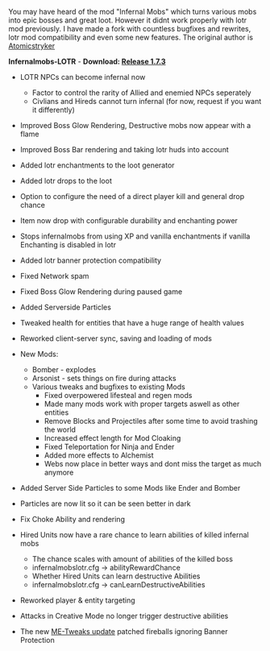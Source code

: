 You may have heard of the mod "Infernal Mobs" which turns various mobs into epic bosses and great loot. However it didnt work properly with lotr mod previously. I have made a fork with countless bugfixes and rewrites, lotr mod compatibility and even some new features. The original author is [Atomicstryker](<https://github.com/AtomicStryker/atomicstrykers-minecraft-mods>)

**Infernalmobs-LOTR** - **Download: [Release 1.7.3](https://github.com/Javanosa/infernalmobs-lotr/releases/tag/1.7.3)**

- LOTR NPCs can become infernal now
  - Factor to control the rarity of Allied and enemied NPCs seperately
  - Civlians and Hireds cannot turn infernal (for now, request if you want it differently)
- Improved Boss Glow Rendering, Destructive mobs now appear with a flame
- Improved Boss Bar rendering and taking lotr huds into account
- Added lotr enchantments to the loot generator
- Added lotr drops to the loot
- Option to configure the need of a direct player kill and general drop chance
- Item now drop with configurable durability and enchanting power
- Stops infernalmobs from using XP and vanilla enchantments if vanilla Enchanting is disabled in lotr
- Added lotr banner protection compatibility
- Fixed Network spam
- Fixed Boss Glow Rendering during paused game
- Added Serverside Particles
- Tweaked health for entities that have a huge range of health values
- Reworked client-server sync, saving and loading of mods
- New Mods:
  - Bomber - explodes
  - Arsonist - sets things on fire during attacks
  - Various tweaks and bugfixes to existing Mods
    - Fixed overpowered lifesteal and regen mods
    - Made many mods work with proper targets aswell as other entities
    - Remove Blocks and Projectiles after some time to avoid trashing the world
    - Increased effect length for Mod Cloaking
    - Fixed Teleportation for Ninja and Ender
    - Added more effects to Alchemist
    - Webs now place in better ways and dont miss the target as much anymore

- Added Server Side Particles to some Mods like Ender and Bomber
- Particles are now lit so it can be seen better in dark
- Fix Choke Ability and rendering
- Hired Units now have a rare chance to learn abilities of killed infernal mobs
	- The chance scales with amount of abilities of the killed boss
	- infernalmobslotr.cfg -> abilityRewardChance
	- Whether Hired Units can learn destructive Abilities
	- infernalmobslotr.cfg -> canLearnDestructiveAbilities
- Reworked player & entity targeting
- Attacks in Creative Mode no longer trigger destructive abilities
- The new [ME-Tweaks update](https://curseforge.com/minecraft/mc-mods/lotr-middleearth-tweaks) patched fireballs ignoring Banner Protection
